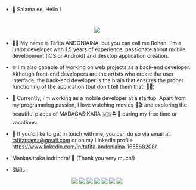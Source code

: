 - 👋 Salama ee, Hello !

<h1 align=center><img src="https://readme-typing-svg.herokuapp.com?font=jetbrains+mono&color=%teal&size=23&center=true&vCenter=true&lines=Tafita+ANDONIAINA"></h1>

- 👨‍💻 My name is Tafita ANDONIAINA, but you can call me Rohan. I'm a junior developer with 1.5 years of experience, passionate about mobile development (iOS or Android) and desktop application creation.

- 🌐 I'm also capable of working on web projects as a back-end developer. Although front-end developers are the artists who create the user interface, the back-end developer is the brain that ensures the proper functioning of the application (but don't tell them that! 🤫🤪)

- 🚀 Currently, I'm working as a mobile developer at a startup. Apart from my programming passion, I love watching movies 🍿🎬 and exploring the beautiful places of MADAGASIKARA 🇲🇬🏝️🌴 during my free time or vacations.

- 📩 If you'd like to get in touch with me, you can do so via email at tafitatsanta@gmail.com or on my LinkedIn profile https://www.linkedin.com/in/tafita-andoniaina-165568208/.

- Mankasitraka indrindra! 🙏 (Thank you very much!)

- Skills :
<p align="center">
   <img src="https://img.icons8.com/color/48/000000/java-coffee-cup-logo.png"/>
   <img src="https://img.icons8.com/color/48/000000/kotlin.png"/>
   <img src="https://img.icons8.com/color/48/000000/flutter.png"/>
   <img src="https://img.icons8.com/color/48/000000/nodejs.png"/>
   <img src="https://img.icons8.com/color/48/000000/firebase.png"/>
   <img src="https://img.icons8.com/color/48/000000/mysql-logo.png"/>
   <img src="https://img.icons8.com/color/48/000000/postgreesql.png"/>
</p>

<!-- [![@rohan29's Holopin board](https://holopin.me/rohan29)](https://holopin.io/@rohan29)-->

